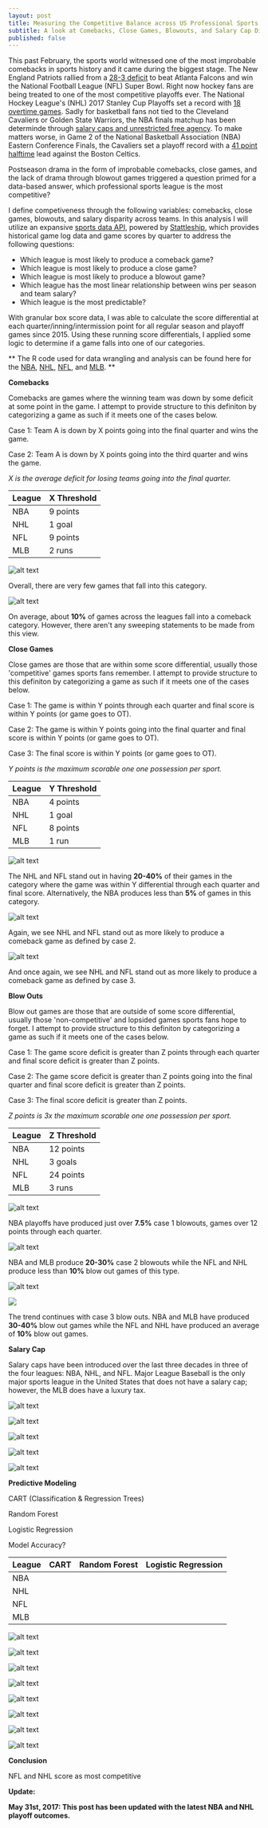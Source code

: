 ```yaml
---
layout: post
title: Measuring the Competitive Balance across US Professional Sports Leagues Using R
subtitle: A look at Comebacks, Close Games, Blowouts, and Salary Cap Disparity
published: false
---
```


This past February, the sports world witnessed one of the most improbable comebacks in sports history and it came during the biggest stage. The New England Patriots rallied from a <a href="http://www.nfl.com/videos/nfl-super-bowl/0ap3000000783876/Patriots-wild-comeback-in-114-seconds" target="_blank">28-3 deficit</a> to beat Atlanta Falcons and win the National Football League (NFL) Super Bowl. Right now hockey fans are being treated to one of the most competitive playoffs ever. The National Hockey League's (NHL) 2017 Stanley Cup Playoffs set a record with <a href="https://www.nhl.com/news/2017-stanley-cup-playoffs-sets-overtime-record/c-289053508" target="_blank">18 overtime games</a>. Sadly for basketball fans not tied to the Cleveland Cavaliers or Golden State Warriors, the NBA finals matchup has been determinde through <a href="https://fivethirtyeight.com/features/the-cavs-and-warriors-might-be-doing-this-finals-thing-for-a-long-time/" target="_blank">salary caps and unrestricted free agency</a>. To make matters worse, in Game 2 of the National Basketball Association (NBA) Eastern Conference Finals, the Cavaliers set a playoff record with a <a href="https://streamable.com/kddo0" target="_blank">41 point halftime</a> lead against the Boston Celtics. 

Postseason drama in the form of improbable comebacks, close games, and the lack of drama through blowout games triggered a question primed for a data-based answer, which professional sports league is the most competitive? 

I define competiveness through the following variables: comebacks, close games, blowouts, and salary disparity across teams. In this analysis I will utilize an expansive <a href="http://developers.stattleship.com/" target="_blank">sports data API</a>, powered by <a href="https://www.stattleship.com/" target="_blank">Stattleship</a>, which provides historical game log data and game scores by quarter to address the following questions: 

-  Which league is most likely to produce a comeback game? 
-  Which league is most likely to produce a close game? 
-  Which league is most likely to produce a blowout game? 
-  Which league has the most linear relationship between wins per season and team salary?
-  Which league is the most predictable? 

With granular box score data, I was able to calculate the score differential at each quarter/inning/intermission point for all regular season and playoff games since 2015. Using these running score differentials, I applied some logic to determine if a game falls into one of our categories. 

** The R code used for data wrangling and analysis can be found here for the <a href="" target="_blank">NBA</a>, <a href="" target="_blank">NHL</a>, <a href="" target="_blank">NFL</a>, and <a href="" target="_blank">MLB</a>. **

**Comebacks**

Comebacks are games where the winning team was down by some deficit at some point in the game. I attempt to provide structure to this definiton by categorizing a game as such if it meets one of the cases below. 

Case 1: Team A is down by X points going into the final quarter and wins the game. 

Case 2: Team A is down by X points going into the third quarter and wins the game. 

_X is the average deficit for losing teams going into the final quarter._

| League | X Threshold |
|--------|-------------|
| NBA    | 9 points    |
| NHL    | 1 goal      |
| NFL    | 9 points    |
| MLB    | 2 runs      |

![alt text][logo]

Overall, there are very few games that fall into this category. 

![alt text][logo2]

On average, about **10%** of games across the leagues fall into a comeback category. However, there aren't any sweeping statements to be made from this view. 


**Close Games**

Close games are those that are within some score differential, usually those 'competitive' games sports fans remember. I attempt to provide structure to this definiton by categorizing a game as such if it meets one of the cases below. 

Case 1: The game is within Y points through each quarter and final score is within Y points (or game goes to OT). 

Case 2: The game is within Y points going into the final quarter and final score is within Y points (or game goes to OT). 

Case 3: The final score is within Y points (or game goes to OT).

_Y points is the maximum scorable one one possession per sport._ 

| League | Y Threshold |
|--------|-------------|
| NBA    | 4 points    |
| NHL    | 1 goal      |
| NFL    | 8 points    |
| MLB    | 1 run       |

![alt text][logo3]

The NHL and NFL stand out in having **20-40%** of their games in the category where the game was within Y differential through each quarter and final score. Alternatively, the NBA produces less than **5%** of games in this category. 

![alt text][logo4]

Again, we see NHL and NFL stand out as more likely to produce a comeback game as defined by case 2. 


![alt text][logo5]

And once again, we see NHL and NFL stand out as more likely to produce a comeback game as defined by case 3. 

**Blow Outs**

Blow out games are those that are outside of some score differential, usually those 'non-competitive' and lopsided games sports fans hope to forget. I attempt to provide structure to this definiton by categorizing a game as such if it meets one of the cases below. 

Case 1: The game score deficit is greater than Z points through each quarter and final score deficit is greater than Z points. 

Case 2: The game score deficit is greater than Z points going into the final quarter and final score deficit is greater than Z points. 

Case 3: The final score deficit is greater than Z points.

_Z points is 3x the maximum scorable one one possession per sport._ 

| League | Z Threshold |
|--------|-------------|
| NBA    | 12 points   |
| NHL    | 3 goals     |
| NFL    | 24 points   |
| MLB    | 3 runs      |


![alt text][logo6]

NBA playoffs have produced just over **7.5%** case 1 blowouts, games over 12 points through each quarter. 

![alt text][logo7]

NBA and MLB produce **20-30%** case 2 blowouts while the NFL and NHL produce less than **10%** blow out games of this type. 

![alt text][logo8]

![](https://raw.githubusercontent.com/martyncisneros/martyncisneros.github.io/master/img/competitive-analysis/BlowOutCase3.png=640x427)

The trend continues with case 3 blow outs. NBA and MLB have produced **30-40%** blow out games while the NFL and NHL have produced an average of **10%** blow out games. 

**Salary Cap**

Salary caps have been introduced over the last three decades in three of the four leagues: NBA, NHL, and NFL. Major League Baseball is the only major sports league in the United States that does not have a salary cap; however, the MLB does have a luxury tax. 


![alt text][logo9]

![alt text][logo10]

![alt text][logo11]

![alt text][logo12]

![alt text][logo13]


**Predictive Modeling**

CART (Classification & Regression Trees) 



Random Forest


Logistic Regression



Model Accuracy? 

| League | CART | Random Forest | Logistic Regression |
|--------|------|---------------|---------------------|
| NBA    |      |               |                     |
| NHL    |      |               |                     |
| NFL    |      |               |                     |
| MLB    |      |               |                     |

![alt text][logo14]

![alt text][logo15]

![alt text][logo16]

![alt text][logo17]

![alt text][logo18]

![alt text][logo19]

![alt text][logo20]

![alt text][logo21]


**Conclusion**

NFL and NHL score as most competitive 






<strong>Update:</strong>

<strong>May 31st, 2017: This post has been updated with the latest NBA and NHL playoff outcomes.</strong>


[logo]: link "Comebacks - Case 1"
[logo2]: link "Comebacks - Case 2"
[logo3]: link "Close Game - Case 1"
[logo4]: link "Close Game - Case 2"
[logo5]: link "Close Game - Case 3"
[logo6]: link "Blowout - Case 1"
[logo7]: link "Blowout - Case 2"
[logo8]: (https://raw.githubusercontent.com/martyncisneros/martyncisneros.github.io/master/img/competitive-analysis/BlowOutCase3.png=640x427) "Blowout - Case 3"
[logo9]: link "Salary Cap by League"
[logo10]: link "NBA Salary v Wins"
[logo11]: link "NHL Salary v Wins"
[logo12]: link "NFL Salary v Wins"
[logo13]: link "MLB Salary v Wins"
[logo14]: link "NBA Decision Tree"
[logo15]: link "NBA ROC Curve"
[logo16]: link "NHL Decision Tree"
[logo17]: link "NHL ROC Curve"
[logo18]: link "NFL Decision Tree"
[logo19]: link "NFL ROC Curve"
[logo20]: link "MLB Decision Tree"
[logo21]: link "MLB ROC Curve"




